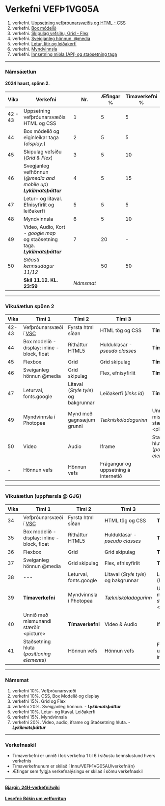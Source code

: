 # Verkefni VEFÞ1VG05A

1. verkefni. [Uppsetning vefþróunarsvæðis og HTML - CSS](Verkefni-1/)
1. verkefni. [Box módelið](Verkefni-2/) 
1. verkefni. [Skipulag vefsíðu, Grid - Flex](Verkefni-3/) 
1. verkefni. [Sveigjanleg hönnun. @media](Verkefni-4/) 
1. verkefni. [Letur, litir og leiðakerfi](Verkefni-5/README.md) 
1. verkefni. [Myndvinnsla](Verkefni-6/)
1. verkefni. [Innsetning miðla (API) og staðsetning taga](Verkefni-7/README.md) 

---

### Námsáætlun

#### 2024 haust, spönn 2. 

| Vika  | Verkefni  | Nr. | Æfingar % | Tímaverkefni % |
|---|---|---|---|---|
| 42 - 43  | Uppsetning vefþróunarsvæðis <br> HTML og CSS | 1  | 5 | 5 |
| 44  | Box módelið og eiginleikar taga (_display:_) | 2 | 5 | 5 |
| 45  | Skipulag vefsíðu (_Grid & Flex_) | 3  | 5 | 10 |
| 46  | Svegjanleg vefhönnun (_@media and mobile up_)<br> _**Lykilmatsþáttur**_ | 4  | 5 | 15 |
| 47  | Letur- og litaval.<br> Efnisyfirlit og leiðakerfi | 5  | 5 | 5 | 
| 48  | Myndvinnsla | 6 | 5 | 10 |
| 49  | Video, Audio, Kort - _google map_ <br>og staðsetning taga. _**Lykilmatsþáttur**_ | 7 | 20 | - |
| 50  | _Síðasti kennsudagur 11/12_ |  | 50 | 50 |
|   | **Skil 11.12. KL. 23:59** | _Námsmat_ |  |  |  |

---

### Vikuáætlun spönn 2

| Vika | Tími 1  | Tími 2 | Tími 3 | Tími 4 | 
| --- | --- | --- | --- | --- | 
| 42-43 |  Vefþróunarsvæði í [VSC](https://code.visualstudio.com/) | Fyrsta html síðan | HTML tög og CSS | **Tímaverkefni** | 
| 44 | Box modelið - display: inline - block, float | Ritháttur HTML5 | Hulduklasar - _pseudo classes_ | **Tímaverkefni** | 
| 45 | Flexbox | Grid | Grid skipulag | **Tímaverkefni** |   
| 46 | Sveiganleg hönnun  @media | Grid skipulag | Flex,  efnisyfirlit | **Tímaverkefni** | 
| 47 | Leturval, fonts.google  | Litaval (_Style tyle_) og bakgrunnar | Leiðakerfi (_links id_) | **Tímaverkefni** | 
| 49 | Myndvinnsla í Photopea | Mynd með gagnsæjum grunni | _Tækniskóladagurinn_| Unnið með mismunandi stærðir &lt;picture> |        
| 50 | Video | Audio | Iframe |  Staðsetning hluta <br> (_positioning elements_) |
| - |  Hönnun vefs | Hönnun vefs | Frágangur og uppsetning á internetið | 

---

### Vikuáætlun (uppfærsla @ GJG)

| Vika | Tími 1  | Tími 2 | Tími 3 | Tími 4 | 
| --- | --- | --- | --- | --- | 
| 34 |  Vefþróunarsvæði í [VSC](https://code.visualstudio.com/) | Fyrsta html síðan | HTML tög og CSS | **Tímaverkefni** | 
| 35 | Box modelið - display: inline - block, float | Ritháttur HTML5 | Hulduklasar - _pseudo classes_ | **Tímaverkefni** | 
| 36 | Flexbox | Grid | Grid skipulag | **Tímaverkefni** |   
| 37 | Sveiganleg hönnun  @media | Grid skipulag | Flex,  efnisyfirlit | **Tímaverkefni** | 
| 38 | --- | Leturval, fonts.google  | Litaval (_Style tyle_) og bakgrunnar | Leiðakerfi (_links id_) | 
| 39 | **Tímaverkefni** | Myndvinnsla í Photopea | _Tækniskóladagurinn_ | Unnið með mismunandi stærðir &lt;picture> |        
| 40 | Unnið með mismunandi stærðir &lt;picture> | **Tímaverkefni** | Video & Audio | Iframe |  
| 41 | Staðsetning hluta <br> (_positioning elements_) | Hönnun vefs | Hönnun vefs | Frágangur og uppsetning á internetið | 

---
 
### Námsmat

1. verkefni 10%.  Vefþróunarsvæði
1. verkefni 10%. CSS, Box Modelið og display 
1. verkefni 15%. Grid og Flex
1. verkefni 20%. Sveigjanleg hönnun. - _**Lykilmatsþáttur**_
1. verkefni 10%. Letur- og litaval. Leiðakerfi
1. verkefni 15%. Myndvinnsla
1. verkefni 20%. Video, audio, iframe og Staðsetning hluta. -  _**Lykilmatsþáttur**_

---

### Verkefnaskil 

-  Tímaverkefni er unnið í lok verkefna 1 til 6 í síðustu kennslustund hvers verkefnis
-  Tímaverkefnunum er skilað í Innu/VEFÞ1VG05AU/verkefni{n}
-  Æfingar sem fylgja verkefnalýsingu er skilað í sömu verkefnaskil 

---

#### [Bjargir: 24H-verkefni/wiki](https://github.com/vefgrunnur/24H-verkefni/wiki)

#### [Lesefni: Bókin um vef­forritun](https://bok.vefforritun.is/)

